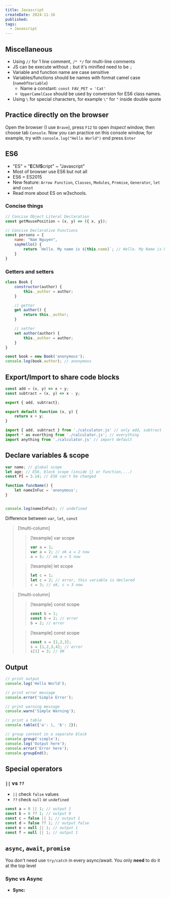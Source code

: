 ```yaml
---
title: Javascript
createDate: 2024-11-16
published: 
tags:
  - Javascript
---
```

## Miscellaneous
- Using `//` for 1 line comment, `/* */` for multi-line comments
- JS can be execute without `;` but it's minified need to be `;`
- Variable and function name are case sensitive
- Variables/functions should be names with format camel case (`nameOfVariable`)
	- Name a constant: `const FAV_PET = 'Cat'`
	- `UpperCamelCase` should be used by conversion for ES6 class names.
- Using `\` for special characters, for example `\"` for `"` inside double quote
## Practice directly on the browser
Open the browser (I use `Brave`), press `F12` to open *Inspect* window, then choose tab `Console`. Now you can practice on this console window, for example, try with `console.log("Hello World")` end press `Enter`
## ES6
- "ES" = "**E**CM**S**cript" ~ "Javascript"
- Most of browser use ES6 but not all
- ES6 = ES2015
- New feature: `Arrow Function`, `Classes`, `Modules`, `Promise`, `Generator`, `let` and `const`
- Read more about ES on w3schools.
### Concise things
```js title="main.js"
// Concise Object Literal Declaration
const getMousePosition = (x, y) => ({ x, y});
```

```js title="main.js"
// Concise Declarative Functions
const persons = {
	name: "Nam Nguyen",
	sayHello() {
		return `Hello. My name is ${this.name}`; // Hello. My Name is Nam Nguyen
	}
}
```

### Getters and setters
```js title="main.js"
class Book {
	constructor(author) {
		this._author = author;
	}

	// getter
	get author() {
		return this._author;
	}

	// setter
	set author(author) {
		this._author = author;
	}
}

const book = new Book('anonymous');
console.log(book.author); // anonymous
```

## Export/Import to share code blocks
```js title="calculator.js"
const add = (x, y) => x + y;
const subtract = (x, y) => x - y;

export { add, subtract};

export default function (x, y) {
	return x + y;
}
```

```js title="main.js"
import { add, subtract } from './calculator.js' // only add, subtract
import * as everthing from './calculator.js'; // everything
import anything from './calculator.js' // import default
```

## Declare variables & scope
```js title="main.js"
var name; // global scope
let age; // ES6, block scope (inside {} or function,...)
const PI = 3.14; // ES6 can't be changed
```

```js title="main.js"
function funcName() {
	let nameInFuc = 'anonymous'; 
}


console.log(nameInFuc); // undefined

```
Difference between `var`, `let`, `const`

> [!multi-column]
> 
>> [!example] var scope
>> ```js
>> var a = 1;
>> var a = 2; // ok a = 2 now
>> a = 5; // ok a = 5 now
>>```
>
>> [!example] let scope
>> ```js
>> let c = 1;
>> let c = 2; // error, this variable is declared
>> c = 3; // ok, c = 3 now
>> ```

> [!multi-column]
> 
>> [!example] const scope
>> ```js
>> const b = 1;
>> const b = 2; // error
>> b = 2; // error
>>```
>
>> [!example] const scope
>> ```js
>> const s = [1,2,3];
>> s = [1,2,3,4]; // error
>> s[1] = 3; // OK
>> ```

## Output
```js
// print output
console.log('Hello World');

// print error message
console.error('Simple Error');

// print warning message
console.warn('Simple Warning');

// print a table
console.table({'a': 1, 'b': 2});

// group content in a separate block
console.group('simple');
console.log('Output here');
console.error('Error here');
console.groupEnd();
```
## Special operators
### `||` vs `??`
- `||` check `false` values
- `??` check `null` or `undefined`
```js
const a = 0 || 1; // output 1
const b = 0 ?? 1; // output 0
const c = false || 1; // output 1
const d = false ?? 1; // output false
const e = null || 1; // output 1
const f = null || 1; // output 1
```
## `async`, `await`, `promise`

You don't need use `try/catch` in every async/await. You only **need** to do it at the top level

### Sync vs Async
- **Sync:** 